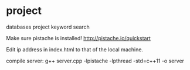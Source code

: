 # project
databases project keyword search

Make sure pistache is installed!
http://pistache.io/quickstart

Edit ip address in index.html to that of the local machine.

compile server:
g++ server.cpp -lpistache -lpthread -std=c++11 -o server
